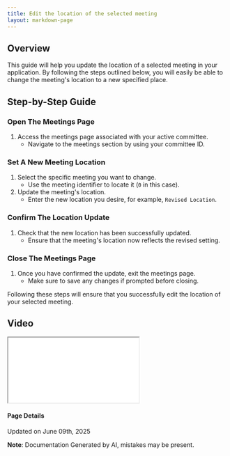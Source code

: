 ```yaml
---
title: Edit the location of the selected meeting
layout: markdown-page
---
```

## Overview

This guide will help you update the location of a selected meeting in your application. By following the steps outlined below, you will easily be able to change the meeting's location to a new specified place.

## Step-by-Step Guide

### Open The Meetings Page
1. Access the meetings page associated with your active committee.
   - Navigate to the meetings section by using your committee ID.

### Set A New Meeting Location
1. Select the specific meeting you want to change.
   - Use the meeting identifier to locate it (`0` in this case).
2. Update the meeting's location.
   - Enter the new location you desire, for example, `Revised Location`.

### Confirm The Location Update
1. Check that the new location has been successfully updated.
   - Ensure that the meeting's location now reflects the revised setting.

### Close The Meetings Page
1. Once you have confirmed the update, exit the meetings page.
   - Make sure to save any changes if prompted before closing. 

 

Following these steps will ensure that you successfully edit the location of your selected meeting.
## Video 
<div class="container my-5">
	<div class="embed-responsive embed-responsive-16by9">
		<iframe class="embed-responsive-item" src="..\media\meetings\edit_the_location_of_the_selected_meeting\Edit_the_location_of_the_selected_meeting.webm" allowfullscreen></iframe>
	</div>
</div>



#### Page Details
Updated on June 09th, 2025

**Note**: Documentation Generated by AI, mistakes may be present.